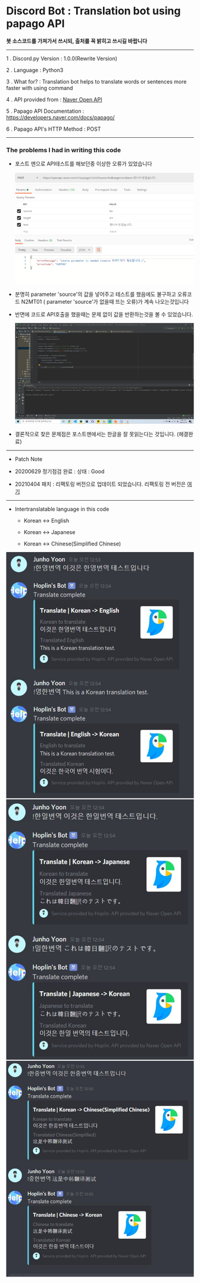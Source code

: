 Discord Bot : Translation bot using papago API
===

**봇 소스코드를 가져가서 쓰시되, 출처를 꼭 밝히고 쓰시길 바랍니다**

***
1 . Discord.py Version : 1.0.0(Rewrite Version)

2 . Language : Python3

3 . What for? : Translation bot helps to translate words or sentences more faster with using command

4 . API provided from : [Naver Open API](https://developers.naver.com/main/)

5 . Papago API Documentation : https://developers.naver.com/docs/papago/

6 . Papago API's HTTP Method : POST
***
### The problems I had in writing this code
 
  - 포스트 맨으로 API테스트를 해보던중 이상한 오류가 있었습니다
    
    ![img](img/2.png)
  
  - 분명히 parameter 'source'의 값을 넣어주고 테스트를 했음에도 불구하고 오류코드 N2MT01 ( parameter 'source'가 없을때 뜨는 오류)가 계속 나오는것입니다
  
  - 반면에 코드로 API호출을 했을때는 문제 없이 값을 반환하는것을 볼 수 있었습니다.
  
    ![img](img/1.png)
    
   - 결론적으로 찾은 문제점은 포스트맨에서는 한글을 잘 못읽는다는 것입니다. (헤결완료)

***

- Patch Note

 - 20200629 정기점검 완료 : 상태 : Good

 - 20210404 패치 : 리팩토링 버전으로 업데이트 되었습니다.  리팩토링 전 버전은 [여기](https://github.com/J-hoplin1/Papago-API-Translate-Bot/tree/Before_Refactoring)

***
  
  - Intertranslatable language in this code
  
    - Korean <-> English
    
    - Korean <-> Japanese
    
    - Korean <-> Chinese(Simplified Chinese)
  
  ![img](img/3.jpg)
  ![img](img/4.jpg)
  ![img](img/5.jpg)
  
  
